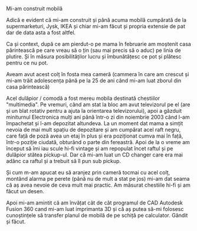 Mi-am construit mobilă

Adică e evident că mi-am construit și până acuma mobilă cumpărată de la supermarketuri, Jysk, IKEA și chiar mi-am făcut și propria extensie de pat dar de data asta a fost altfel.

Ca și context, după ce am pierdut-o pe mama în februarie am moștenit casa părintească pe care vreau să o țin (sau mai precis să o aduc) pe linia de plutire. Și în măsura posibilităților lucru și îmbunătățesc ce pot și plătesc pentru ce nu pot.

Aveam avut acest colț în fosta mea cameră (cammera în care am crescut și mi-am trăit adolescența până pe la 25 de ani când mi-am luat zborul din casa părintească)



Acel dulăpior / comodă a fost mereu mobila destinată chestiilor "multimedia". Pe vremuri, când am stat la bloc am avut televizorul pe el (are și un blat rotativ pentru a ajuta la orientarea televizorului), apoi a găzduit miniturnul Electronica mulți ani până într-o zi din noiembrie 2003 când l-am împachetat și l-am depozitat altundeva. La un moment dat mama a simțit nevoia de mai mult spațiu de depozitare și am cumpărat acel raft negru, care față de poză avea un etaj în plus și era poziționat cumva mai în față, într-o poziție ciudată, obturând o parte din fereastră. Apoi de la o vreme am început să îmi iau scule hi-fi vintage și am repopulat încet raftul și pe dulăpior stătea pickup-ul. Dar că mi-am luat un CD changer care era mai adânc ca raftul și a trebuit să îl pun sub pickup.

Și cum m-am apucat eu să aranjez prin cameră tocmai cu acel colț, montând alarma pe perete (până nu de mult a stat pe jos) mi-am dat seama că aș avea nevoie de ceva mult mai practic. Am măsurat chestiile hi-fi și am făcut un desen.



Apoi mi-am amintit că am învățat cât de cât programul de CAD Autodesk Fusion 360 cand mi-am luat imprimanta 3D și că aș putea să-mi folosesc cunoștințele să transfer planul de mobilă de pe schiță pe calculator. Gândit și făcut.



